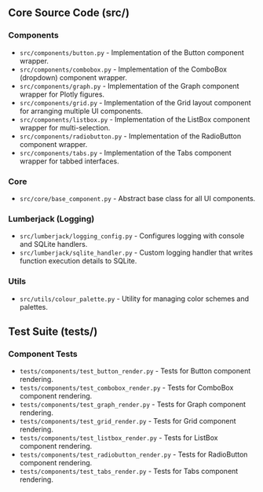 ## Core Source Code (src/)

### Components

- `src/components/button.py` - Implementation of the Button component wrapper.
- `src/components/combobox.py` - Implementation of the ComboBox (dropdown) component wrapper.
- `src/components/graph.py` - Implementation of the Graph component wrapper for Plotly figures.
- `src/components/grid.py` - Implementation of the Grid layout component for arranging multiple UI components.
- `src/components/listbox.py` - Implementation of the ListBox component wrapper for multi-selection.
- `src/components/radiobutton.py` - Implementation of the RadioButton component wrapper.
- `src/components/tabs.py` - Implementation of the Tabs component wrapper for tabbed interfaces.

### Core

- `src/core/base_component.py` - Abstract base class for all UI components.

### Lumberjack (Logging)

- `src/lumberjack/logging_config.py` - Configures logging with console and SQLite handlers.
- `src/lumberjack/sqlite_handler.py` - Custom logging handler that writes function execution details to SQLite.

### Utils

- `src/utils/colour_palette.py` - Utility for managing color schemes and palettes.

## Test Suite (tests/)

### Component Tests

- `tests/components/test_button_render.py` - Tests for Button component rendering.
- `tests/components/test_combobox_render.py` - Tests for ComboBox component rendering.
- `tests/components/test_graph_render.py` - Tests for Graph component rendering.
- `tests/components/test_grid_render.py` - Tests for Grid component rendering.
- `tests/components/test_listbox_render.py` - Tests for ListBox component rendering.
- `tests/components/test_radiobutton_render.py` - Tests for RadioButton component rendering.
- `tests/components/test_tabs_render.py` - Tests for Tabs component rendering.
